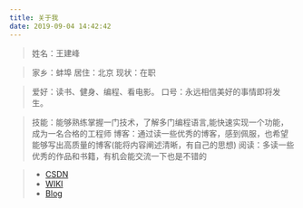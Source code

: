 ```yaml
---
title: 关于我
date: 2019-09-04 14:42:42
---
```



>姓名：王建峰

>家乡：蚌埠
>居住：北京
>现状：在职

>爱好：读书、健身、编程、看电影。
>口号：永远相信美好的事情即将发生。

>技能：能够熟练掌握一门技术，了解多门编程语言,能快速实现一个功能，成为一名合格的工程师
>博客：通过读一些优秀的博客，感到佩服，也希望能够写出高质量的博客(能将内容阐述清晰，有自己的思想)
>阅读：多读一些优秀的作品和书籍，有机会能交流一下也是不错的

> - [CSDN](https://blog.csdn.net/feit2417)
> - [WIKI](https://hinzer.github.io/wiki/)
> - [Blog](https://www.benmoom.cn/)